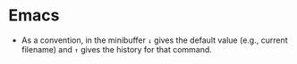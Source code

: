 # Emacs

- As a convention, in the minibuffer `↓` gives the default value (e.g., current filename) and `↑` gives the history for that command.
